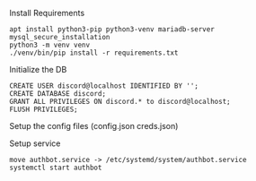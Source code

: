 Install Requirements
```
apt install python3-pip python3-venv mariadb-server
mysql_secure_installation
python3 -m venv venv
./venv/bin/pip install -r requirements.txt
```

Initialize the DB

```
CREATE USER discord@localhost IDENTIFIED BY '';
CREATE DATABASE discord;
GRANT ALL PRIVILEGES ON discord.* to discord@localhost;
FLUSH PRIVILEGES;
```

Setup the config files
(config.json
creds.json)

Setup service

```
move authbot.service -> /etc/systemd/system/authbot.service
systemctl start authbot
```